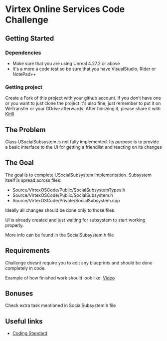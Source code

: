 # Virtex Online Services Code Challenge

## Getting Started

### Dependencies

* Make sure that you are using Unreal 4.27.2 or above
* It's a more a code test so be sure that you have VisualStudio, Rider or NotePad++

### Getting project

Create a Fork of this project with your github account. If you don't have one or you want to just clone the project it's also fine, just remember to put it on WeTransfer or your GDrive afterwards. After finishing it, please share it with [Kirill](mailto:kirill@virtexstadium.com)

## The Problem

Class USocialSubsystem is not fully implemented. Its purpose is to provide a basic interface to the UI for getting a friendlist and reacting on its changes

## The Goal

The goal is to complete USocialSubsystem implementation.
Subsystem itself is spread across files:
* Source/VirtexOSCode/Public/SocialSubsystemTypes.h
* Source/VirtexOSCode/Public/SocialSubsystem.h
* Source/VirtexOSCode/Private/SocialSubsystem.cpp

Ideally all changes should be done only to those files.

UI is already created and just waiting for subsystem to start working properly.

More info can be found in the SocialSubsystem.h file

## Requirements

Challenge doesnt require you to edit any blueprints and should be done completely in code.

Example of how finished work should look like:
[Video](https://drive.google.com/file/d/1dx5KqNdacHpTdZYDgwyXUf8L064fPDtx/view)

## Bonuses

Check extra task mentioned in SocialSubsystem.h file

## Useful links

* [Coding Standard](https://docs.unrealengine.com/4.27/en-US/ProductionPipelines/DevelopmentSetup/CodingStandard/)